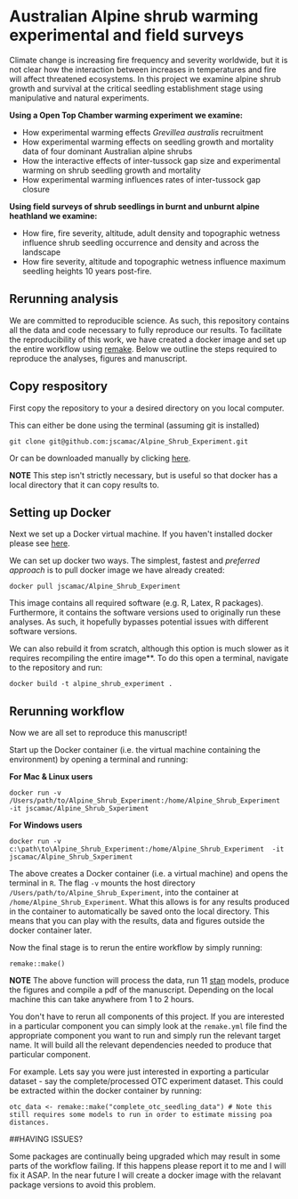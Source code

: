 # Australian Alpine shrub warming experimental and field surveys
Climate change is increasing fire frequency and severity worldwide, but it is not clear how the interaction between increases in temperatures and fire will affect threatened ecosystems. In this project we examine alpine shrub growth and survival at the critical seedling establishment stage using manipulative and natural experiments.

**Using a Open Top Chamber warming experiment we examine:**
* How experimental warming effects *Grevillea australis* recruitment
* How experimental warming effects on seedling growth and mortality data of four dominant Australian alpine shrubs
* How the interactive effects of inter-tussock gap size and experimental warming on shrub seedling growth and mortality
* How experimental warming influences rates of inter-tussock gap closure

**Using field surveys of shrub seedlings in burnt and unburnt alpine heathland we examine:**
* How fire, fire severity, altitude, adult density and topographic wetness influence shrub seedling occurrence and density and across the landscape
* How fire severity, altitude and topographic wetness influence maximum seedling heights 10 years post-fire.

## Rerunning analysis
We are committed to reproducible science. As such, this repository contains all the data and code necessary to fully reproduce our results. To facilitate the reproducibility of this work, we have created a docker image and set up the entire workflow using [remake](https://github.com/richfitz/remake). Below we outline the steps required to reproduce the analyses, figures and manuscript.

## Copy respository
First copy the repository to your a desired directory on you local computer. 

This can either be done using the terminal (assuming git is installed)

```
git clone git@github.com:jscamac/Alpine_Shrub_Experiment.git
```

Or can be downloaded manually by clicking [here](https://github.com/jscamac/Alpine_Shrub_Experiment/archive/master.zip).

**NOTE** This step isn't strictly necessary, but is useful so that docker has a local directory that it can copy results to.

## Setting up Docker
Next we set up a Docker virtual machine. If you haven't installed docker please see [here](https://www.docker.com/products/overview).

We can set up docker two ways. The simplest, fastest and *preferred approach* is to pull docker image we have already created:

```
docker pull jscamac/Alpine_Shrub_Experiment
```
This image contains all required software (e.g. R, Latex, R packages). Furthermore, it contains the software versions used to originally run these analyses. As such, it hopefully bypasses potential issues with different software versions.


We can also rebuild it from scratch, although this option is much slower as it requires recompiling the entire image**. To do this open a terminal, navigate to the repository and run:

```
docker build -t alpine_shrub_experiment .

```

## Rerunning workflow

Now we are all set to reproduce this manuscript!

Start up the Docker container (i.e. the virtual machine containing the environment) by opening a terminal and running:

**For Mac & Linux users**

```
docker run -v /Users/path/to/Alpine_Shrub_Experiment:/home/Alpine_Shrub_Experiment  -it jscamac/Alpine_Shrub_Sxperiment
```


**For Windows users**

```
docker run -v c:\path\to\Alpine_Shrub_Experiment:/home/Alpine_Shrub_Experiment  -it jscamac/Alpine_Shrub_Sxperiment
```

The above creates a Docker container (i.e. a virtual machine) and opens the terminal in `R`. The flag `-v` mounts the host directory `/Users/path/to/Alpine_Shrub_Experiment`, into the container at `/home/Alpine_Shrub_Experiment`. What this allows is for any results produced in the container to automatically be saved onto the local directory. This means that you can play with the results, data and figures outside the docker container later.

Now the final stage is to rerun the entire workflow by simply running:

```
remake::make()
```
**NOTE** The above function will process the data, run 11 [stan](http://mc-stan.org) models, produce the figures and compile a pdf of the manuscript. Depending on the local machine this can take anywhere from 1 to 2 hours.


You don't have to rerun all components of this project. If you are interested in a particular component you can simply look at the `remake.yml` file find the appropriate component you want to run and simply run the relevant target name. It will build all the relevant dependencies needed to produce that particular component.

For example. Lets say you were just interested in exporting a particular dataset - say the complete/processed OTC experiment dataset. This could be extracted within the docker container by running:

```
otc_data <- remake::make("complete_otc_seedling_data") # Note this still requires some models to run in order to estimate missing poa distances.
```
 
##HAVING ISSUES?

Some packages are continually being upgraded which may result in some parts of the workflow failing. If this happens please report it to me and I will fix it ASAP. In the near future I will create a docker image with the relavant package versions to avoid this problem.

